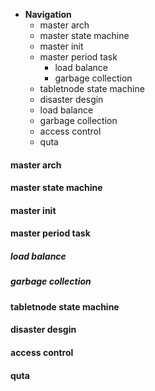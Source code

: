 * **Navigation**
  * master arch
  * master state machine
  * master init
  * master period task
    * load balance
    * garbage collection
  * tabletnode state machine
  * disaster desgin
  * load balance
  * garbage collection
  * access control
  * quta

#### master arch

#### master state machine

#### master init

#### master period task

##### load balance

##### garbage collection

#### tabletnode state machine

#### disaster desgin

#### access control

#### quta

